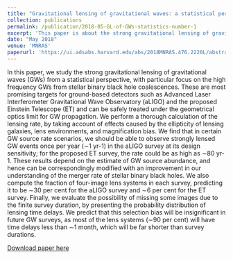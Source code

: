 ```yaml
---
title: "Gravitational lensing of gravitational waves: a statistical perspective"
collection: publications
permalink: /publication/2018-05-GL-of-GWs-statistics-number-1
excerpt: 'This paper is about the strong gravitational lensing of gravitational waves.'
date: "May 2018"
venue: 'MNRAS'
paperurl: 'https://ui.adsabs.harvard.edu/abs/2018MNRAS.476.2220L/abstract'
---
```

In this paper, we study the strong gravitational lensing of gravitational waves (GWs) from a statistical perspective, with particular focus on the high frequency GWs from stellar binary black hole coalescences. These are most promising targets for ground-based detectors such as Advanced Laser Interferometer Gravitational Wave Observatory (aLIGO) and the proposed Einstein Telescope (ET) and can be safely treated under the geometrical optics limit for GW propagation. We perform a thorough calculation of the lensing rate, by taking account of effects caused by the ellipticity of lensing galaxies, lens environments, and magnification bias. We find that in certain GW source rate scenarios, we should be able to observe strongly lensed GW events once per year (∼1 yr-1) in the aLIGO survey at its design sensitivity; for the proposed ET survey, the rate could be as high as ∼80 yr-1. These results depend on the estimate of GW source abundance, and hence can be correspondingly modified with an improvement in our understanding of the merger rate of stellar binary black holes. We also compute the fraction of four-image lens systems in each survey, predicting it to be ∼30 per cent for the aLIGO survey and ∼6 per cent for the ET survey. Finally, we evaluate the possibility of missing some images due to the finite survey duration, by presenting the probability distribution of lensing time delays. We predict that this selection bias will be insignificant in future GW surveys, as most of the lens systems (∼90 per cent) will have time delays less than ∼1 month, which will be far shorter than survey durations.

[Download paper here](https://ui.adsabs.harvard.edu/abs/2018MNRAS.476.2220L/abstract)